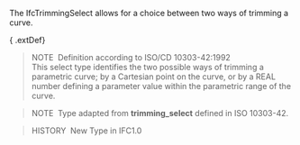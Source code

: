 The IfcTrimmingSelect allows for a choice between two ways of trimming a curve.

{ .extDef}
> NOTE&nbsp; Definition according to ISO/CD 10303-42:1992  
> This select type identifies the two possible ways of trimming a parametric curve; by a Cartesian point on the curve, or by a REAL number defining a parameter value within the parametric range of the curve.

> NOTE&nbsp; Type adapted from **trimming_select** defined in ISO 10303-42.

> HISTORY&nbsp; New Type in IFC1.0